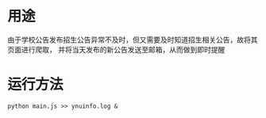 # 用途
由于学校公告发布招生公告异常不及时，但又需要及时知道招生相关公告，故将其页面进行爬取，
并将当天发布的新公告发送至邮箱，从而做到即时提醒

# 运行方法
```shell script
python main.js >> ynuinfo.log &
```